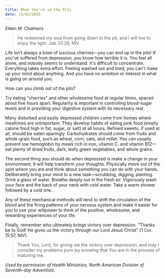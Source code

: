 ```yaml
---
title: When You're in the Pits
date: 13/02/2025
---
```


_Elden M. Chalmers_

> <p></p>
> He redeemed my soul from going down to the pit, and I will live to enjoy the light. Job 33:28, NIV.

Life isn't always a bowl of luscious cherries—you can end up in the pits! If you've suffered from depression, you know how terrible it is. You feel all alone, and nobody seems to understand. It's difficult to concentrate. Everything takes extra effort. Feeling washed out and tired, you can't make up your mind about anything. And you have no ambition or interest in what is going on around you.

How can you climb out of the pits?

Try eating "cherries" and other wholesome food at regular times, spaced about five hours apart. Regularity is important in controlling blood-sugar levels and in providing your digestive system with its necessary rest.

Many disturbed and easily depressed children come from homes where mealtimes are unimportant. They develop habits of eating junk food (empty calorie food high in fat, sugar, or salt) at all hours. Refined sweets, if used at all, should be eaten sparingly. Carbohydrates should come from fruits and whole-grain food, such as wheat, corn, oats, and millet. You can usually prevent low hemoglobin by meals rich in iron, vitamin C, and vitamin B12—eat plenty of dried fruits, dark, leafy green vegetables, and whole grains.

The second thing you should do when depressed is make a change in your environment. It will help transform your thoughts. Physically move out of the spot where you are and think about something you can do with your hands. Deliberately bring your mind to a new task—scrubbing, digging, planting. Drink a glass of water. Breathe deeply out in the fresh air. Vigorously wash your face and the back of your neck with cold water. Take a warm shower followed by a cold one.

Any of these mechanical methods will tend to shift the circulation of the blood and the firing patterns of your nervous system and make it easier for you to use your willpower to think of the positive, wholesome, and rewarding experiences of your life.

Finally, remember who ultimately brings victory over depression. "Thanks be to God! He gives us the victory through our Lord Jesus Christ" (1 Cor. 15:57, NIV).

> <callout></callout>
> Thank You, Lord, for giving me the victory over depression, and may I consider my problems pure joy knowing that You are in the process of maturing me.

_Used by permission of Health Ministries, North American Division of Seventh-day Adventists._